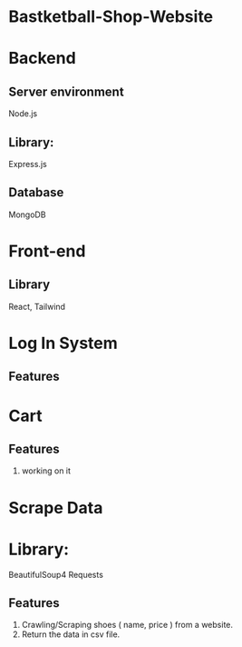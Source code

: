 # Bastketball-Shop-Website

# Backend
## Server environment 
Node.js

## Library:
Express.js

## Database
MongoDB

# Front-end
## Library
React, Tailwind

# Log In System
## Features

     

# Cart 
## Features
  1. working on it



# Scrape Data
# Library:
BeautifulSoup4
Requests
## Features
  1. Crawling/Scraping shoes ( name, price ) from a website.
  2. Return the data in csv file. 
